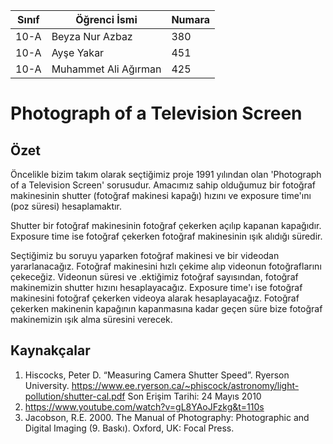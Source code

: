 



Sınıf | Öğrenci İsmi  | Numara
-------|----------------|--------
10-A  | Beyza Nur Azbaz | 380
10-A   | Ayşe Yakar | 451
10-A   | Muhammet Ali Ağırman | 425

#  Photograph of a Television Screen
## Özet
 Öncelikle bizim takım olarak seçtiğimiz proje 1991 yılından olan 'Photograph of a Television Screen' sorusudur. Amacımız sahip olduğumuz bir fotoğraf makinesinin shutter (fotoğraf makinesi kapağı) hızını ve exposure time'ını (poz süresi) hesaplamaktır.

 Shutter bir fotoğraf makinesinin fotoğraf  çekerken açılıp kapanan kapağıdır. Exposure time ise fotoğraf çekerken fotoğraf makinesinin ışık alıdığı süredir. 

 Seçtiğimiz bu soruyu yaparken fotoğraf makinesi ve bir videodan yararlanacağız. Fotoğraf makinesini hızlı çekime alıp videonun fotoğraflarını çekeceğiz. Videonun süresi ve .ektiğimiz fotoğraf sayısından, fotoğraf makinemizin shutter hızını hesaplayacağız. Exposure time'ı ise fotoğraf makinesini fotoğraf çekerken videoya alarak hesaplayacağız. Fotoğraf çekerken makinenin kapağının kapanmasına kadar geçen süre bize fotoğraf makinemizin ışık alma süresini verecek.

 
## Kaynakçalar  

 1. Hiscocks, Peter D. “Measuring Camera Shutter Speed”. Ryerson University. 
https://www.ee.ryerson.ca/~phiscock/astronomy/light-pollution/shutter-cal.pdf
 Son Erişim Tarihi: 24 Mayıs 2010
 2. https://www.youtube.com/watch?v=gL8YAoJFzkg&t=110s
 3. Jacobson, R.E. 2000. The Manual of Photography: Photographic and Digital Imaging (9. Baskı). Oxford, UK: Focal Press.
